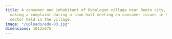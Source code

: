 ```yaml
---
title: A consumer and inhabitant of Ovbologun village near Benin city, Mr. Adams Imade,
  making a complaint during a town hall meeting on consumer issues in the electricity
  sector held in the village.
image: "/uploads/edo-03.jpg"
dimensions: 1012x675
---
```


